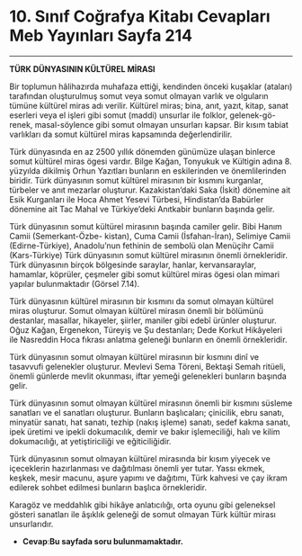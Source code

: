 # 10. Sınıf Coğrafya Kitabı Cevapları Meb Yayınları Sayfa 214

---

**TÜRK DÜNYASININ KÜLTÜREL MİRASI**

Bir toplumun hâlihazırda muhafaza ettiği, kendinden önceki kuşaklar (ataları) tarafından oluşturulmuş somut veya somut olmayan varlık ve olguların tümüne kültürel miras adı verilir. Kültürel miras; bina, anıt, yazıt, kitap, sanat eserleri veya el işleri gibi somut (maddi) unsurlar ile folklor, gelenek-gö- renek, masal-söylence gibi somut olmayan unsurları kapsar. Bir kısım tabiat varlıkları da somut kültürel miras kapsamında değerlendirilir.

Türk dünyasında en az 2500 yıllık dönemden günümüze ulaşan binlerce somut kültürel miras ögesi vardır. Bilge Kağan, Tonyukuk ve Kültigin adına 8. yüzyılda dikilmiş Orhun Yazıtları bunların en eskilerinden ve önemlilerinden biridir. Türk dünyasının somut kültürel mirasının bir kısmını kurganlar, türbeler ve anıt mezarlar oluşturur. Kazakistan’daki Saka (İskit) dönemine ait Esik Kurganları ile Hoca Ahmet Yesevi Türbesi, Hindistan’da Babürler dönemine ait Tac Mahal ve Türkiye’deki Anıtkabir bunların başında gelir.

Türk dünyasının somut kültürel mirasının başında camiler gelir. Bibi Hanım Camii (Semerkant-Özbe- kistan), Cuma Camii (İsfahan-İran), Selimiye Camii (Edirne-Türkiye), Anadolu’nun fethinin de sembolü olan Menüçihr Camii (Kars-Türkiye) Türk dünyasının somut kültürel mirasının önemli örnekleridir. Türk dünyasının birçok bölgesinde saraylar, hanlar, kervansaraylar, hamamlar, köprüler, çeşmeler gibi somut kültürel miras ögesi olan mimari yapılar bulunmaktadır (Görsel 7.14).

Türk dünyasının kültürel mirasının bir kısmını da somut olmayan kültürel miras oluşturur. Somut olmayan kültürel mirasın önemli bir bölümünü destanlar, masallar, hikayeler, şiirler, maniler gibi edebî ürünler oluşturur. Oğuz Kağan, Ergenekon, Türeyiş ve Şu destanları; Dede Korkut Hikâyeleri ile Nasreddin Hoca fıkrası anlatma geleneği bunların en önemli örnekleridir.

 Türk dünyasının somut olmayan kültürel mirasının bir kısmını dinî ve tasavvufi gelenekler oluşturur. Mevlevi Sema Töreni, Bektaşi Semah ritüeli, önemli günlerde mevlit okunması, iftar yemeği gelenekleri bunların başında gelir.

 Türk dünyasının somut olmayan kültürel mirasının önemli bir kısmını süsleme sanatları ve el sanatları oluşturur. Bunların başlıcaları; çinicilik, ebru sanatı, minyatür sanatı, hat sanatı, tezhip (nakış işleme) sanatı, sedef kakma sanatı, ipek üretimi ve ipekli dokumacılık, demir ve bakır işlemeciliği, halı ve kilim dokumacılığı, at yetiştiriciliği ve eğiticiliğidir.

 Türk dünyasının somut olmayan kültürel mirasında bir kısım yiyecek ve içeceklerin hazırlanması ve dağıtılması önemli yer tutar. Yassı ekmek, keşkek, mesir macunu, aşure yapımı ve dağıtımı, Türk kahvesi ve çay ikram edilerek sohbet edilmesi bunların başlıca örnekleridir.

 Karagöz ve meddahlık gibi hikâye anlatıcılığı, orta oyunu gibi geleneksel gösteri sanatları ile âşıklık geleneği de somut olmayan Türk kültür mirası unsurlarıdır.

-   **Cevap**:**Bu sayfada soru bulunmamaktadır.**